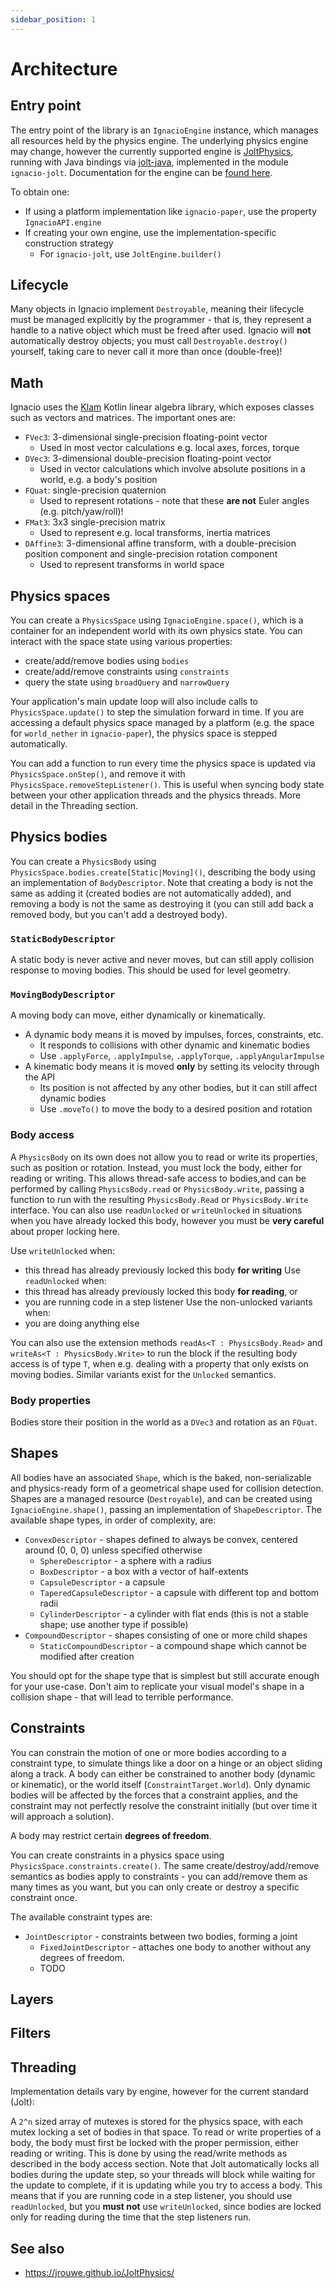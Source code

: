 ```yaml
---
sidebar_position: 1
---
```


# Architecture

## Entry point

The entry point of the library is an `IgnacioEngine` instance, which manages all resources held by the physics engine.
The underlying physics engine may change, however the currently supported engine is [JoltPhysics](https://github.com/jrouwe/JoltPhysics),
running with Java bindings via [jolt-java](https://github.com/aecsocket/jolt-java), implemented in the module `ignacio-jolt`.
Documentation for the engine can be [found here](https://jrouwe.github.io/JoltPhysics).

To obtain one:
- If using a platform implementation like `ignacio-paper`, use the property `IgnacioAPI.engine`
- If creating your own engine, use the implementation-specific construction strategy
  - For `ignacio-jolt`, use `JoltEngine.builder()`

## Lifecycle

Many objects in Ignacio implement `Destroyable`, meaning their lifecycle must be managed explicitly by the programmer -
that is, they represent a handle to a native object which must be freed after used.
Ignacio will **not** automatically destroy objects; you must call `Destroyable.destroy()` yourself,
taking care to never call it more than once (double-free)!

## Math

Ignacio uses the [Klam](https://github.com/aecsocket/klam) Kotlin linear algebra library, which exposes classes such as
vectors and matrices. The important ones are:
- `FVec3`: 3-dimensional single-precision floating-point vector
  - Used in most vector calculations e.g. local axes, forces, torque
- `DVec3`: 3-dimensional double-precision floating-point vector
  - Used in vector calculations which involve absolute positions in a world, e.g. a body's position
- `FQuat`: single-precision quaternion
  - Used to represent rotations - note that these **are not** Euler angles (e.g. pitch/yaw/roll)!
- `FMat3`: 3x3 single-precision matrix
  - Used to represent e.g. local transforms, inertia matrices
- `DAffine3`: 3-dimensional affine transform, with a double-precision position component and single-precision rotation component
  - Used to represent transforms in world space

## Physics spaces

You can create a `PhysicsSpace` using `IgnacioEngine.space()`, which is a container for an independent world with its own
physics state. You can interact with the space state using various properties:
- create/add/remove bodies using `bodies`
- create/add/remove constraints using `constraints`
- query the state using `broadQuery` and `narrowQuery`

Your application's main update loop will also include calls to `PhysicsSpace.update()` to step the simulation forward in time.
If you are accessing a default physics space managed by a platform (e.g. the space for `world_nether` in `ignacio-paper`), the
physics space is stepped automatically.

You can add a function to run every time the physics space is updated via `PhysicsSpace.onStep()`, and remove it with
`PhysicsSpace.removeStepListener()`. This is useful when syncing body state between your other application threads and the
physics threads. More detail in the Threading section.

## Physics bodies

You can create a `PhysicsBody` using `PhysicsSpace.bodies.create[Static|Moving]()`, describing the body using an implementation
of `BodyDescriptor`. Note that creating a body is not the same as adding it (created bodies are not automatically added), and
removing a body is not the same as destroying it (you can still add back a removed body, but you can't add a destroyed body).

### `StaticBodyDescriptor`

A static body is never active and never moves, but can still apply collision response to moving bodies. This should be used
for level geometry.

### `MovingBodyDescriptor`

A moving body can move, either dynamically or kinematically.
- A dynamic body means it is moved by impulses, forces, constraints, etc.
  - It responds to collisions with other dynamic and kinematic bodies
  - Use `.applyForce`, `.applyImpulse`, `.applyTorque`, `.applyAngularImpulse`
- A kinematic body means it is moved **only** by setting its velocity through the API
  - Its position is not affected by any other bodies, but it can still affect dynamic bodies
  - Use `.moveTo()` to move the body to a desired position and rotation

### Body access

A `PhysicsBody` on its own does not allow you to read or write its properties, such as position or rotation.
Instead, you must lock the body, either for reading or writing.
This allows thread-safe access to bodies,and can be performed by calling `PhysicsBody.read` or `PhysicsBody.write`,
passing a function to run with the resulting `PhysicsBody.Read` or `PhysicsBody.Write` interface.
You can also use `readUnlocked` or `writeUnlocked` in situations when you have already locked this body,
however you must be **very careful** about proper locking here.

Use `writeUnlocked` when:
- this thread has already previously locked this body **for writing**
Use `readUnlocked` when:
- this thread has already previously locked this body **for reading**, or
- you are running code in a step listener
Use the non-unlocked variants when:
- you are doing anything else

You can also use the extension methods `readAs<T : PhysicsBody.Read>` and `writeAs<T : PhysicsBody.Write>` to run the block
if the resulting body access is of type `T`, when e.g. dealing with a property that only exists on moving bodies. Similar
variants exist for the `Unlocked` semantics.

### Body properties

Bodies store their position in the world as a `DVec3` and rotation as an `FQuat`.

## Shapes

All bodies have an associated `Shape`, which is the baked, non-serializable and physics-ready form of a geometrical shape used
for collision detection. Shapes are a managed resource (`Destroyable`), and can be created using `IgnacioEngine.shape()`, passing
an implementation of `ShapeDescriptor`. The available shape types, in order of complexity, are:

- `ConvexDescriptor` - shapes defined to always be convex, centered around (0, 0, 0) unless specified otherwise
  - `SphereDescriptor` - a sphere with a radius
  - `BoxDescriptor` - a box with a vector of half-extents
  - `CapsuleDescriptor` - a capsule
  - `TaperedCapsuleDescriptor` - a capsule with different top and bottom radii
  - `CylinderDescriptor` - a cylinder with flat ends (this is not a stable shape; use another type if possible)
- `CompoundDescriptor` - shapes consisting of one or more child shapes
  - `StaticCompoundDescriptor` - a compound shape which cannot be modified after creation

You should opt for the shape type that is simplest but still accurate enough for your use-case. Don't aim to replicate your visual
model's shape in a collision shape - that will lead to terrible performance.

## Constraints

You can constrain the motion of one or more bodies according to a constraint type, to simulate things like a door on a hinge
or an object sliding along a track.
A body can either be constrained to another body (dynamic or kinematic), or the world itself (`ConstraintTarget.World`).
Only dynamic bodies will be affected by the forces that a constraint applies, and the constraint may not perfectly resolve
the constraint initially (but over time it will approach a solution).

A body may restrict certain **degrees of freedom**.

You can create constraints in a physics space using `PhysicsSpace.constraints.create()`. The same create/destroy/add/remove
semantics as bodies apply to constraints - you can add/remove them as many times as you want, but you can only create or
destroy a specific constraint once.

The available constraint types are:
- `JointDescriptor` - constraints between two bodies, forming a joint
  - `FixedJointDescriptor` - attaches one body to another without any degrees of freedom.
  - TODO

## Layers

## Filters

## Threading

Implementation details vary by engine, however for the current standard (Jolt):

A `2^n` sized array of mutexes is stored for the physics space, with each mutex locking a set of bodies in that space. 
To read or write properties of a body, the body must first be locked with the proper permission, either reading or writing.
This is done by using the read/write methods as described in the body access section.
Note that Jolt automatically locks all bodies during the update step, so your threads will block while waiting for the
update to complete, if it is updating while you try to access a body.
This means that if you are running code in a step listener, you should use `readUnlocked`, but you **must not** use
`writeUnlocked`, since bodies are locked only for reading during the time that the step listeners run.

## See also

- https://jrouwe.github.io/JoltPhysics/
